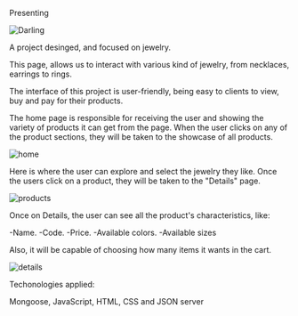 Presenting

![Darling](https://github.com/BrianStevenV/FinalProjectBasic/assets/120135105/0404ef49-6e8b-471b-8a61-79577a534fdf)

A project desinged, and focused on jewelry.

This page, allows us to interact with various kind of jewelry, from necklaces, earrings to rings.

The interface of this project is user-friendly, being easy to clients to view, buy and pay for their products.


The home page is responsible for receiving the user and showing the variety of products it can get from the page.
When the user clicks on any of the product sections, they will be taken to the showcase of all products.

![home](https://github.com/BrianStevenV/FinalProjectBasic/assets/120135105/e479c446-16f8-4bf0-bc17-21307593347e)

Here is where the user can explore and select the jewelry they like. 
Once the users click on a product, they will be taken to the "Details" page.

![products](https://github.com/BrianStevenV/FinalProjectBasic/assets/120135105/86892d3c-fa2c-4e9b-b83b-b657a1a2b1ec)

Once on Details, the user can see all the product's characteristics, like:

  -Name.
  -Code.
  -Price.
  -Available colors.
  -Available sizes

Also, it will be capable of choosing how many items it wants in the cart.

![details](https://github.com/BrianStevenV/FinalProjectBasic/assets/120135105/b8313a2d-fbaa-4c0b-814a-e91073681148)










Techonologies applied:

Mongoose, JavaScript, HTML, CSS and JSON server

